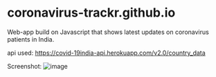 # coronavirus-trackr.github.io
Web-app build on Javascript that shows latest updates on coronavirus patients in India.

api used: https://covid-19india-api.herokuapp.com/v2.0/country_data

Screenshot:
![image](https://user-images.githubusercontent.com/25239178/84001957-45804480-a985-11ea-893e-5ee3559e8ea8.png)
